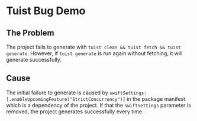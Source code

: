 # Tuist Bug Demo

## The Problem

The project fails to generate with `tuist clean && tuist fetch && tuist generate`. However, if `tuist generate` is run again without fetching, it will generate successfully.

## Cause

The initial failure to generate is caused by `swiftSettings: [.enableUpcomingFeature("StrictConcurrency")]` in the package manifest which is a dependency of the project. If that the `swiftSettings` parameter is removed, the project generates successfully every time.